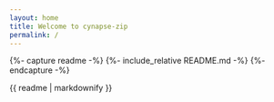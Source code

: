```yaml
---
layout: home
title: Welcome to cynapse-zip
permalink: /
---
```


{%- capture readme -%}
{%- include_relative README.md -%}
{%- endcapture -%}

{{ readme | markdownify }}
